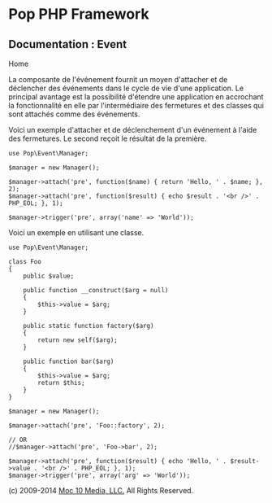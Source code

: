 Pop PHP Framework
=================

Documentation : Event
---------------------

Home

La composante de l'événement fournit un moyen d'attacher et de
déclencher des événements dans le cycle de vie d'une application. Le
principal avantage est la possibilité d'étendre une application en
accrochant la fonctionnalité en elle par l'intermédiaire des fermetures
et des classes qui sont attachés comme des événements.

Voici un exemple d'attacher et de déclenchement d'un événement à l'aide
des fermetures. Le second reçoit le résultat de la première.

    use Pop\Event\Manager;

    $manager = new Manager();

    $manager->attach('pre', function($name) { return 'Hello, ' . $name; }, 2);
    $manager->attach('pre', function($result) { echo $result . '<br />' . PHP_EOL; }, 1);

    $manager->trigger('pre', array('name' => 'World'));

Voici un exemple en utilisant une classe.

    use Pop\Event\Manager;

    class Foo
    {
        public $value;

        public function __construct($arg = null)
        {
            $this->value = $arg;
        }

        public static function factory($arg)
        {
            return new self($arg);
        }

        public function bar($arg)
        {
            $this->value = $arg;
            return $this;
        }
    }

    $manager = new Manager();

    $manager->attach('pre', 'Foo::factory', 2);

    // OR
    //$manager->attach('pre', 'Foo->bar', 2);

    $manager->attach('pre', function($result) { echo 'Hello, ' . $result->value . '<br />' . PHP_EOL; }, 1);
    $manager->trigger('pre', array('arg' => 'World'));

\(c) 2009-2014 [Moc 10 Media, LLC.](http://www.moc10media.com) All
Rights Reserved.

